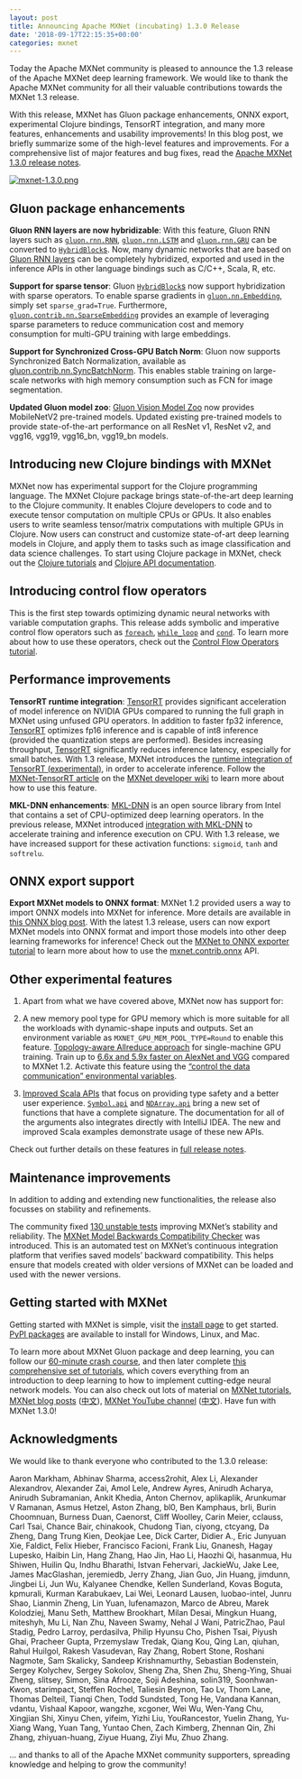 ```yaml
---
layout: post
title: Announcing Apache MXNet (incubating) 1.3.0 Release
date: '2018-09-17T22:15:35+00:00'
categories: mxnet
---
```

<p>Today the Apache MXNet community is pleased to announce the 1.3 release of the Apache MXNet deep learning framework. We would like to thank the Apache MXNet community for all their valuable contributions towards the MXNet 1.3 release.</p>
<p>With this release, MXNet has Gluon package enhancements, ONNX export, experimental Clojure bindings, TensorRT integration, and many more features, enhancements and usability improvements! In this blog post, we briefly summarize some of the high-level features and improvements. For a comprehensive list of major features and bug fixes, read the <a href="https://github.com/apache/incubator-mxnet/releases/tag/1.3.0">Apache MXNet 1.3.0 release notes</a>.</p>

<a href="https://github.com/apache/incubator-mxnet/releases/tag/1.3.0"><img src="https://blogs.apache.org/mxnet/mediaresource/fd748206-7cc5-4617-b57d-9560bdd1fca5?t=true" alt="mxnet-1.3.0.png"></img></a>

<h2 id="gluon-package-enhancements">Gluon package enhancements</h2>
<p><strong>Gluon RNN layers are now hybridizable</strong>: With this feature, Gluon RNN layers such as <a href="https://mxnet.incubator.apache.org/api/python/gluon/rnn.html#mxnet.gluon.rnn.RNN"><code>gluon.rnn.RNN</code></a>, <a href="https://mxnet.incubator.apache.org/api/python/gluon/rnn.html#mxnet.gluon.rnn.LSTM"><code>gluon.rnn.LSTM</code></a> and <a href="https://mxnet.incubator.apache.org/api/python/gluon/rnn.html#mxnet.gluon.rnn.GRU"><code>gluon.rnn.GRU</code></a> can be converted to <a href="https://gluon.mxnet.io/chapter07_distributed-learning/hybridize.html"><code>HybridBlock</code>s</a>. Now, many dynamic networks that are based on <a href="https://mxnet.incubator.apache.org/api/python/gluon/rnn.html#recurrent-layers">Gluon RNN layers</a> can be completely hybridized, exported and used in the inference APIs in other language bindings such as C/C++, Scala, R, etc.</p>
<p><strong>Support for sparse tensor</strong>: Gluon <a href="https://gluon.mxnet.io/chapter07_distributed-learning/hybridize.html"><code>HybridBlock</code>s</a> now support hybridization with sparse operators. To enable sparse gradients in <a href="https://mxnet.incubator.apache.org/api/python/gluon/nn.html#mxnet.gluon.nn.Embedding"><code>gluon.nn.Embedding</code></a>, simply set <code>sparse_grad=True</code>. Furthermore, <a href="https://mxnet.incubator.apache.org/api/python/gluon/contrib.html#mxnet.gluon.contrib.nn.SparseEmbedding"><code>gluon.contrib.nn.SparseEmbedding</code></a> provides an example of leveraging sparse parameters to reduce communication cost and memory consumption for multi-GPU training with large embeddings.</p>
<p><strong>Support for Synchronized Cross-GPU Batch Norm</strong>: Gluon now supports Synchronized Batch Normalization, available as <a href="https://mxnet.incubator.apache.org/api/python/gluon/contrib.html#mxnet.gluon.contrib.nn.SyncBatchNorm">gluon.contrib.nn.SyncBatchNorm</a>. This enables stable training on large-scale networks with high memory consumption such as FCN for image segmentation.</p>
<p><strong>Updated Gluon model zoo</strong>: <a href="https://mxnet.incubator.apache.org/api/python/gluon/model_zoo.html">Gluon Vision Model Zoo</a> now provides MobileNetV2 pre-trained models. Updated existing pre-trained models to provide state-of-the-art performance on all ResNet v1, ResNet v2, and vgg16, vgg19, vgg16_bn, vgg19_bn models.</p>
<h2 id="introducing-new-clojure-bindings-with-mxnet">Introducing new Clojure bindings with MXNet</h2>
<p>MXNet now has experimental support for the Clojure programming language. The MXNet Clojure package brings state-of-the-art deep learning to the Clojure community. It enables Clojure developers to code and to execute tensor computation on multiple CPUs or GPUs. It also enables users to write seamless tensor/matrix computations with multiple GPUs in Clojure. Now users can construct and customize state-of-art deep learning models in Clojure, and apply them to tasks such as image classification and data science challenges. To start using Clojure package in MXNet, check out the <a href="http://mxnet.incubator.apache.org/api/clojure/index.html#clojure-api-tutorials">Clojure tutorials</a> and <a href="http://mxnet.incubator.apache.org/api/clojure/index.html">Clojure API documentation</a>.</p>
<h2 id="introducing-control-flow-operators">Introducing control flow operators</h2>
<p>This is the first step towards optimizing dynamic neural networks with variable computation graphs. This release adds symbolic and imperative control flow operators such as <a href="https://mxnet.incubator.apache.org/api/python/ndarray/contrib.html#mxnet.ndarray.contrib.foreach"><code>foreach</code></a>, <a href="https://mxnet.incubator.apache.org/api/python/ndarray/contrib.html#mxnet.ndarray.contrib.while_loop"><code>while_loop</code></a> and <a href="https://mxnet.incubator.apache.org/api/python/ndarray/contrib.html#mxnet.ndarray.contrib.cond"><code>cond</code></a>. To learn more about how to use these operators, check out the <a href="https://mxnet.incubator.apache.org/tutorials/control_flow/ControlFlowTutorial.html">Control Flow Operators tutorial</a>.</p>
<h2 id="performance-improvements">Performance improvements</h2>
<p><strong>TensorRT runtime integration</strong>: <a href="https://developer.nvidia.com/tensorrt">TensorRT</a> provides significant acceleration of model inference on NVIDIA GPUs compared to running the full graph in MXNet using unfused GPU operators. In addition to faster fp32 inference, <a href="https://developer.nvidia.com/tensorrt">TensorRT</a> optimizes fp16 inference and is capable of int8 inference (provided the quantization steps are performed). Besides increasing throughput, <a href="https://developer.nvidia.com/tensorrt">TensorRT</a> significantly reduces inference latency, especially for small batches. With 1.3 release, MXNet introduces the <a href="http://mxnet.incubator.apache.org/tutorials/tensorrt/inference_with_trt.html">runtime integration of TensorRT (experimental)</a>, in order to accelerate inference. Follow the <a href="https://cwiki.apache.org/confluence/display/MXNET/How+to+use+MXNet-TensorRT+integration">MXNet-TensorRT article</a> on the <a href="https://cwiki.apache.org/confluence/display/MXNET/MXNet+Home">MXNet developer wiki</a> to learn more about how to use this feature.</p>
<p><strong>MKL-DNN enhancements</strong>: <a href="https://01.org/mkl-dnn">MKL-DNN</a> is an open source library from Intel that contains a set of CPU-optimized deep learning operators. In the previous release, MXNet introduced <a href="http://mxnet.apache.org/faq/perf.html?highlight=kmp_affinity#intel-cpu">integration with MKL-DNN</a> to accelerate training and inference execution on CPU. With 1.3 release, we have increased support for these activation functions: <code>sigmoid</code>, <code>tanh</code> and <code>softrelu</code>.</p>
<h2 id="onnx-export-support">ONNX export support</h2>
<p><strong>Export MXNet models to ONNX format</strong>: MXNet 1.2 provided users a way to import ONNX models into MXNet for inference. More details are available in <a href="https://medium.com/apache-mxnet/mxnet-1-2-adds-built-in-support-for-onnx-e2c7450ffc28">this ONNX blog post</a>. With the latest 1.3 release, users can now export MXNet models into ONNX format and import those models into other deep learning frameworks for inference! Check out the <a href="http://mxnet.incubator.apache.org/tutorials/onnx/export_mxnet_to_onnx.html">MXNet to ONNX exporter tutorial</a> to learn more about how to use the <a href="http://mxnet.incubator.apache.org/api/python/contrib/onnx.html">mxnet.contrib.onnx</a> API.</p>
<h2 id="other-experimental-features">Other experimental features</h2>
<ol type="1">
<li><p>Apart from what we have covered above, MXNet now has support for:</p></li>
<li><p>A new memory pool type for GPU memory which is more suitable for all the workloads with dynamic-shape inputs and outputs. Set an environment variable as <code>MXNET_GPU_MEM_POOL_TYPE=Round</code> to enable this feature. <a href="https://cwiki.apache.org/confluence/display/MXNET/Single+machine+All+Reduce+Topology-aware+Communication">Topology-aware Allreduce approach</a> for single-machine GPU training. Train up to <a href="https://cwiki.apache.org/confluence/display/MXNET/Single+machine+All+Reduce+Topology-aware+Communication#SinglemachineAllReduceTopology-awareCommunication-End-to-EndResults">6.6x and 5.9x faster on AlexNet and VGG</a> compared to MXNet 1.2. Activate this feature using the <a href="https://mxnet.incubator.apache.org/faq/env_var.html#control-the-data-communication">“control the data communication” environmental variables</a>.</p></li>
<li><p><a href="https://cwiki.apache.org/confluence/display/MXNET/Scala+Type-safe+API+Design+Doc">Improved Scala APIs</a> that focus on providing type safety and a better user experience. <a href="https://mxnet.incubator.apache.org/api/scala/docs/index.html#org.apache.mxnet.SymbolAPI$"><code>Symbol.api</code></a> and <a href="https://mxnet.incubator.apache.org/api/scala/docs/index.html#org.apache.mxnet.NDArrayAPI$"><code>NDArray.api</code></a> bring a new set of functions that have a complete signature. The documentation for all of the arguments also integrates directly with IntelliJ IDEA. The new and improved Scala examples demonstrate usage of these new APIs.</p></li>
</ol>
<p>Check out further details on these features in <a href="https://github.com/apache/incubator-mxnet/releases/tag/1.3.0">full release notes</a>.</p>
<h2 id="maintenance-improvements">Maintenance improvements</h2>
<p>In addition to adding and extending new functionalities, the release also focusses on stability and refinements.</p>
<p>The community fixed <a href="https://github.com/apache/incubator-mxnet/projects/9">130 unstable tests</a> improving MXNet’s stability and reliability. The <a href="https://github.com/apache/incubator-mxnet/pull/11626">MXNet Model Backwards Compatibility Checker</a> was introduced. This is an automated test on MXNet’s continuous integration platform that verifies saved models’ backward compatibility. This helps ensure that models created with older versions of MXNet can be loaded and used with the newer versions.</p>
<h2 id="getting-started-with-mxnet">Getting started with MXNet</h2>
<p>Getting started with MXNet is simple, visit the <a href="https://mxnet.incubator.apache.org/install/index.html?platform=Linux&amp;language=Python&amp;processor=CPU">install page</a> to get started. <a href="https://pypi.org/project/mxnet/">PyPI packages</a> are available to install for Windows, Linux, and Mac.</p>
<p>To learn more about MXNet Gluon package and deep learning, you can follow our <a href="https://medium.com/apache-mxnet/mxnet-gluon-in-60-minutes-3d49eccaf266">60-minute crash course</a>, and then later complete <a href="https://gluon.mxnet.io/">this comprehensive set of tutorials</a>, which covers everything from an introduction to deep learning to how to implement cutting-edge neural network models. You can also check out lots of material on <a href="https://mxnet.incubator.apache.org/tutorials/index.html">MXNet tutorials</a>, <a href="https://medium.com/apache-mxnet">MXNet blog posts</a> (<a href="https://zh.mxnet.io/">中文</a>), <a href="https://www.youtube.com/channel/UCQua2ZAkbr_Shsgfk1LCy6A">MXNet YouTube channel</a> (<a href="http://www.youtube.com/c/MXNetGluon%E4%B8%AD%E6%96%87%E9%A2%91%E9%81%93">中文</a>). Have fun with MXNet 1.3.0!</p>
<h2 id="acknowledgments">Acknowledgments</h2>
<p>We would like to thank everyone who contributed to the 1.3.0 release:</p>
<p>Aaron Markham, Abhinav Sharma, access2rohit, Alex Li, Alexander Alexandrov, Alexander Zai, Amol Lele, Andrew Ayres, Anirudh Acharya, Anirudh Subramanian, Ankit Khedia, Anton Chernov, aplikaplik, Arunkumar V Ramanan, Asmus Hetzel, Aston Zhang, bl0, Ben Kamphaus, brli, Burin Choomnuan, Burness Duan, Caenorst, Cliff Woolley, Carin Meier, cclauss, Carl Tsai, Chance Bair, chinakook, Chudong Tian, ciyong, ctcyang, Da Zheng, Dang Trung Kien, Deokjae Lee, Dick Carter, Didier A., Eric Junyuan Xie, Faldict, Felix Hieber, Francisco Facioni, Frank Liu, Gnanesh, Hagay Lupesko, Haibin Lin, Hang Zhang, Hao Jin, Hao Li, Haozhi Qi, hasanmua, Hu Shiwen, Huilin Qu, Indhu Bharathi, Istvan Fehervari, JackieWu, Jake Lee, James MacGlashan, jeremiedb, Jerry Zhang, Jian Guo, Jin Huang, jimdunn, Jingbei Li, Jun Wu, Kalyanee Chendke, Kellen Sunderland, Kovas Boguta, kpmurali, Kurman Karabukaev, Lai Wei, Leonard Lausen, luobao-intel, Junru Shao, Lianmin Zheng, Lin Yuan, lufenamazon, Marco de Abreu, Marek Kolodziej, Manu Seth, Matthew Brookhart, Milan Desai, Mingkun Huang, miteshyh, Mu Li, Nan Zhu, Naveen Swamy, Nehal J Wani, PatricZhao, Paul Stadig, Pedro Larroy, perdasilva, Philip Hyunsu Cho, Pishen Tsai, Piyush Ghai, Pracheer Gupta, Przemyslaw Tredak, Qiang Kou, Qing Lan, qiuhan, Rahul Huilgol, Rakesh Vasudevan, Ray Zhang, Robert Stone, Roshani Nagmote, Sam Skalicky, Sandeep Krishnamurthy, Sebastian Bodenstein, Sergey Kolychev, Sergey Sokolov, Sheng Zha, Shen Zhu, Sheng-Ying, Shuai Zheng, slitsey, Simon, Sina Afrooze, Soji Adeshina, solin319, Soonhwan-Kwon, starimpact, Steffen Rochel, Taliesin Beynon, Tao Lv, Thom Lane, Thomas Delteil, Tianqi Chen, Todd Sundsted, Tong He, Vandana Kannan, vdantu, Vishaal Kapoor, wangzhe, xcgoner, Wei Wu, Wen-Yang Chu, Xingjian Shi, Xinyu Chen, yifeim, Yizhi Liu, YouRancestor, Yuelin Zhang, Yu-Xiang Wang, Yuan Tang, Yuntao Chen, Zach Kimberg, Zhennan Qin, Zhi Zhang, zhiyuan-huang, Ziyue Huang, Ziyi Mu, Zhuo Zhang.</p>
<p>… and thanks to all of the Apache MXNet community supporters, spreading knowledge and helping to grow the community!</p>
